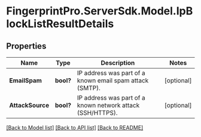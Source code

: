 # FingerprintPro.ServerSdk.Model.IpBlockListResultDetails
## Properties

Name | Type | Description | Notes
------------ | ------------- | ------------- | -------------
**EmailSpam** | **bool?** | IP address was part of a known email spam attack (SMTP). | [optional] 
**AttackSource** | **bool?** | IP address was part of a known network attack (SSH/HTTPS). | [optional] 

[[Back to Model list]](../README.md#documentation-for-models) [[Back to API list]](../README.md#documentation-for-api-endpoints) [[Back to README]](../README.md)

